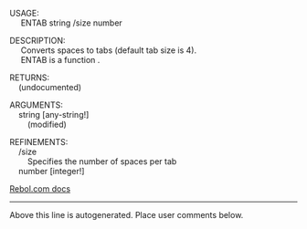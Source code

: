 USAGE:  
&nbsp;&nbsp;&nbsp;&nbsp;&nbsp;ENTAB&nbsp;string&nbsp;/size&nbsp;number  
  
DESCRIPTION:  
&nbsp;&nbsp;&nbsp;&nbsp;&nbsp;Converts&nbsp;spaces&nbsp;to&nbsp;tabs&nbsp;(default&nbsp;tab&nbsp;size&nbsp;is&nbsp;4).  
&nbsp;&nbsp;&nbsp;&nbsp;&nbsp;ENTAB&nbsp;is&nbsp;a&nbsp;function&nbsp;.  
  
RETURNS:  
&nbsp;&nbsp;&nbsp;&nbsp;(undocumented)  
  
ARGUMENTS:  
&nbsp;&nbsp;&nbsp;&nbsp;string&nbsp;[any-string!]  
&nbsp;&nbsp;&nbsp;&nbsp;&nbsp;&nbsp;&nbsp;&nbsp;(modified)  
  
REFINEMENTS:  
&nbsp;&nbsp;&nbsp;&nbsp;/size  
&nbsp;&nbsp;&nbsp;&nbsp;&nbsp;&nbsp;&nbsp;&nbsp;Specifies&nbsp;the&nbsp;number&nbsp;of&nbsp;spaces&nbsp;per&nbsp;tab  
&nbsp;&nbsp;&nbsp;&nbsp;number&nbsp;[integer!]  

[Rebol.com docs](http://www.rebol.com/r3/docs/functions/entab.html)
___
Above this line is autogenerated. Place user comments below.